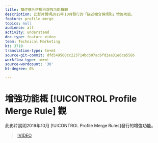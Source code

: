 ```yaml
---
title: 描述檔合併規則增強功能概觀
description: 此影片說明2019年10月發行的「描述檔合併規則」增強功能。
feature: profile merge
topics: null
audience: all
activity: understand
doc-type: feature video
team: Technical Marketing
kt: 3710
translation-type: tm+mt
source-git-commit: dfd549508cc223714bdb07ac6fd2aa31e6ca5586
workflow-type: tm+mt
source-wordcount: '30'
ht-degree: 0%

---
```



# 增強功能概 [!UICONTROL Profile Merge Rule] 觀

此影片說明2019年10月 [!UICONTROL Profile Merge Rules]發行的增強功能。

>[!VIDEO](https://video.tv.adobe.com/v/28976/?quality=12)
